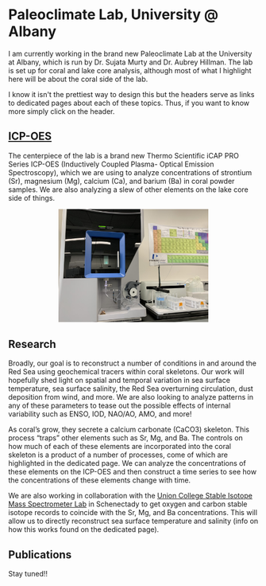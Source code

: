 # Paleoclimate Lab, University @ Albany

I am currently working in the brand new Paleoclimate Lab at the University at Albany, which is run by Dr. Sujata Murty and Dr. Aubrey Hillman. The lab is set up for coral and lake core analysis, although most of what I highlight here will be about the coral side of the lab. 

I know it isn't the prettiest way to design this but the headers serve as links to dedicated pages about each of these topics. Thus, if you want to know more simply click on the header.

## [ICP-OES](icpoes.md)
The centerpiece of the lab is a brand new Thermo Scientific iCAP PRO Series ICP-OES (Inductively Coupled Plasma- Optical Emission Spectroscopy), which we are using to analyze concentrations of strontium (Sr), magnesium (Mg), calcium (Ca), and barium (Ba) in coral powder samples. We are also analyzing a slew of other elements on the lake core side of things. 

 <center><img src="thumbnail_IMG-9482.jpg" width="60%"></center>

## Research
Broadly, our goal is to reconstruct a number of conditions in and around the Red Sea using geochemical tracers within coral skeletons. Our work will hopefully shed light on spatial and temporal variation in sea surface temperature, sea surface salinity, the Red Sea overturning circulation, dust deposition from wind, and more. We are also looking to analyze patterns in any of these parameters to tease out the possible effects of internal variability such as ENSO, IOD, NAO/AO, AMO, and more! 

As coral’s grow, they secrete a calcium carbonate (CaCO3) skeleton. This process “traps” other elements such as Sr, Mg, and Ba. The controls on how much of each of these elements are incorporated into the coral skeleton is a product of a number of processes, come of which are highlighted in the dedicated page. We can analyze the concentrations of these elements on the ICP-OES and then construct a time series to see how the concentrations of these elements change with time. 

We are also working in collaboration with the [Union College Stable Isotope Mass Spectrometer Lab](https://minerva.union.edu/gillikid/lab.htm) in Schenectady to get oxygen and carbon stable isotope records to coincide with the Sr, Mg, and Ba concentrations. This will allow us to directly reconstruct sea surface temperature and salinity (info on how this works found on the dedicated page). 

## Publications
Stay tuned!!


